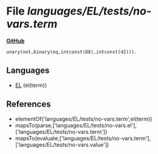 # File _languages/EL/tests/no-vars.term_
**[GitHub](https://github.com/softlang/yas/blob/master/languages/EL/tests/no-vars.term)**
```
unary(not,binary(eq,intconst(88),intconst(42))).
```

## Languages
* [EL](../languages/EL.md) (el(term))

## References
* elementOf('languages/EL/tests/no-vars.term',el(term))
* mapsTo(parse,['languages/EL/tests/no-vars.el'],['languages/EL/tests/no-vars.term'])
* mapsTo(evaluate,['languages/EL/tests/no-vars.term'],['languages/EL/tests/no-vars.value'])
